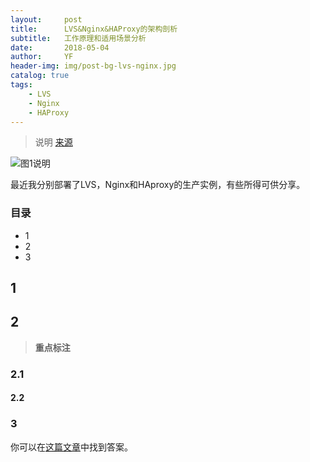 ```yaml
---
layout:     post
title:      LVS&Nginx&HAProxy的架构剖析
subtitle:   工作原理和适用场景分析
date:       2018-05-04
author:     YF
header-img: img/post-bg-lvs-nginx.jpg
catalog: true
tags:
    - LVS
    - Nginx
    - HAProxy
---
```


> 说明 [来源](来源链接)


![图1说明](图链接1)


最近我分别部署了LVS，Nginx和HAproxy的生产实例，有些所得可供分享。


### 目录

- 1
- 2
- 3



## 1



## 2



> **重点标注**

### 2.1



#### 2.2



### 3

你可以在[这篇文章](http://www.jiujitsubrotherhood.com/brazilian-jiu-jitsu-tips-a-c-t-model/)中找到答案。
